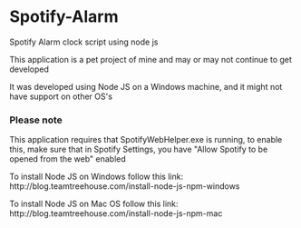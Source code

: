# Spotify-Alarm
Spotify Alarm clock script using node js

<p>This application is a pet project of mine and may or may not continue to get developed</p>

<p>It was developed using Node JS on a Windows machine, and it might not have support on other OS's</p>

<h3>Please note</h3>
<p>This application requires that SpotifyWebHelper.exe is running, to enable this, make sure that
in Spotify Settings, you have "Allow Spotify to be opened from the web" enabled</p>


<p>To install Node JS on Windows follow this link:<br>
http://blog.teamtreehouse.com/install-node-js-npm-windows</p>

<p>To install Node JS on Mac OS follow this link:<br>
http://blog.teamtreehouse.com/install-node-js-npm-mac</p>
